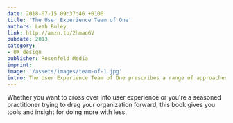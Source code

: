 ```yaml
---
date: 2018-07-15 09:37:46 +0100
title: 'The User Experience Team of One'
authors: Leah Buley
link: http://amzn.to/2hmao6V
pubdate: 2013
category:
- UX design
publisher: Rosenfeld Media
imprint: 
image: '/assets/images/team-of-1.jpg'
intro: The User Experience Team of One prescribes a range of approaches that have big impact and take less time and fewer resources than the standard lineup of UX deliverables.
---
```


Whether you want to cross over into user experience or you're a seasoned practitioner trying to drag your organization forward, this book gives you tools and insight for doing more with less.